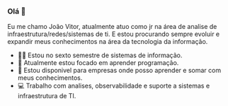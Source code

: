 ### Olá 👋

Eu me chamo João Vitor, atualmente atuo como jr na área de analise de infraestrutura/redes/sistemas de ti. E estou procurando sempre evoluir e expandir meus conhecimentos na área da tecnologia da informação. 

- 👨‍🎓 Estou no sexto semestre de sistemas de informação.
- 🌱 Atualmente estou focado em aprender programação.
- 💼 Estou disponivel para empresas onde posso aprender e somar com meus conhecimentos.
- 💻 Trabalho com analises, observabilidade e suporte a sistemas e infraestrutura de TI.
